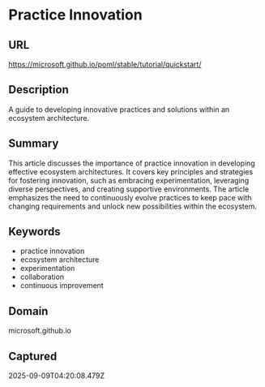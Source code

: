 # Practice Innovation

## URL

https://microsoft.github.io/poml/stable/tutorial/quickstart/

## Description

A guide to developing innovative practices and solutions within an ecosystem architecture.

## Summary

This article discusses the importance of practice innovation in developing effective ecosystem architectures. It covers key principles and strategies for fostering innovation, such as embracing experimentation, leveraging diverse perspectives, and creating supportive environments. The article emphasizes the need to continuously evolve practices to keep pace with changing requirements and unlock new possibilities within the ecosystem.

## Keywords

- practice innovation
- ecosystem architecture
- experimentation
- collaboration
- continuous improvement

## Domain

microsoft.github.io

## Captured

2025-09-09T04:20:08.479Z
